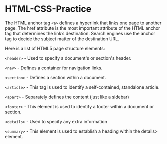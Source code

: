 # HTML-CSS-Practice

The HTML anchor tag `<a>` defines a hyperlink that links one page to another page. The href attribute is the most important attribute of the HTML anchor tag that determines the link’s destination. Search engines use the anchor tag to decide the subject matter of the destination URL.

Here is a list of HTML5 page structure elements:

`<header>` - Used to specify a document's or section's header. 

`<nav>` - Defines a container for navigation links.

`<section>` - Defines a section within a document.

`<article>` - This tag is used to identify a self-contained, standalone article.

`<apart>` - Separately defines the content (just like a sidebar)

`<footer>` - This element is used to identify a footer within a document or section.

`<details>` - Used to specify any extra information

`<summary>` - This element is used to establish a heading within the details> element.

